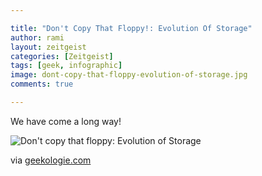 ```yaml
---

title: "Don't Copy That Floppy!: Evolution Of Storage"
author: rami
layout: zeitgeist 
categories: [Zeitgeist]
tags: [geek, infographic]
image: dont-copy-that-floppy-evolution-of-storage.jpg
comments: true

---
```


We have come a long way!

![Don't copy that floppy: Evolution of Storage](/assets/images/content/zeitgeist/dont-copy-that-floppy-evolution-of-storage.jpg)

via [geekologie.com](http://www.geekologie.com/2009/11/dont_copy_that_floppy_evolutio.php)
